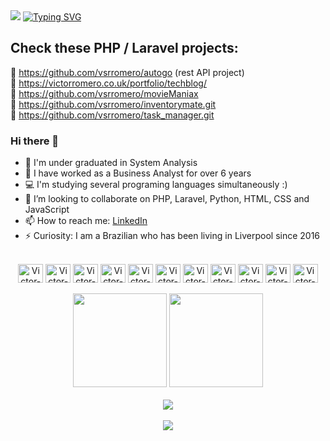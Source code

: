 <img src="https://capsule-render.vercel.app/api?type=waving&color=6833ff&height=150&text=Full%20Stack%20Software%20Engineer&animation=twinkling&fontColor=F8E7DE&fontSize=40&fontAlign=65&fontAlignY=30" />
<a href="https://git.io/typing-svg"><img src="https://readme-typing-svg.herokuapp.com?font=Fira+Code&duration=4000&pause=2000&color=8899FF&background=FFFFFF00&vCenter=true&multiline=true&width=435&separator=%3D&lines=%3C%3F+echo+%22Hello+World!%22;+%3F%3E" alt="Typing SVG" /></a>


  
## Check these **PHP / Laravel** projects:  

📌 https://github.com/vsrromero/autogo (rest API project)  
📌 https://victorromero.co.uk/portfolio/techblog/  
📌 https://github.com/vsrromero/movieManiax  
📌 https://github.com/vsrromero/inventorymate.git  
📌 https://github.com/vsrromero/task_manager.git  

### Hi there 👋

- 🎉 I'm under graduated in System Analysis
- 👔 I have worked as a Business Analyst for over 6 years
- 💻 I'm studying several programing languages simultaneously :)
- 👯 I’m looking to collaborate on PHP, Laravel, Python, HTML, CSS and JavaScript
- 📫 How to reach me: <a href="https://www.linkedin.com/in/victor-silvestrin-romero-1a803741/">LinkedIn</a>
- ⚡ Curiosity: I am a Brazilian who has been living in Liverpool since 2016
  
<div  align="center" style="display: inline_block"><br/>
    <a href="https://www.github.com/vsrromero" style="text-decoration: none;">
    <img align="center" alt="Victor-Laravel" height="30" width="40" src="https://cdn.jsdelivr.net/gh/devicons/devicon/icons/laravel/laravel-plain.svg" />
    <img align="center" alt="Victor-php" height="30" width="40" src="https://cdn.jsdelivr.net/gh/devicons/devicon/icons/php/php-plain.svg" />
    <img align="center" alt="Victor-MySQL" height="30" width="40" src="https://cdn.jsdelivr.net/gh/devicons/devicon/icons/mysql/mysql-original.svg" />
    <img align="center" alt="Victor-HTML" height="30" width="40" src="https://cdn.jsdelivr.net/gh/devicons/devicon/icons/html5/html5-original.svg" />
    <img align="center" alt="Victor-CSS" height="30" width="40" src="https://cdn.jsdelivr.net/gh/devicons/devicon/icons/css3/css3-original.svg" />
    <img align="center" alt="Victor-Js" height="30" width="40" src="https://cdn.jsdelivr.net/gh/devicons/devicon/icons/javascript/javascript-plain.svg" />
    <img align="center" alt="Victor-Python" height="30" width="40" src="https://cdn.jsdelivr.net/gh/devicons/devicon/icons/python/python-original.svg" />
    <img align="center" alt="Victor-React" height="30" width="40" src="https://cdn.jsdelivr.net/gh/devicons/devicon/icons/react/react-original.svg" />
    <img align="center" alt="Victor-Vue" height="30" width="40" src="https://cdn.jsdelivr.net/gh/devicons/devicon/icons/vuejs/vuejs-original.svg" />
    <img align="center" alt="Victor-DotNet" height="30" width="40" src="https://cdn.jsdelivr.net/gh/devicons/devicon/icons/dotnetcore/dotnetcore-original.svg" />
    <img align="center" alt="Victor-Angular" height="30" width="40" src="https://cdn.jsdelivr.net/gh/devicons/devicon/icons/angularjs/angularjs-original.svg" />
    </a>
<div>
<br />

<div align="center"  style="display: inline_block">
    <a href="https://www.linkedin.com/in/victor-silvestrin-romero-1a803741/" style="text-decoration: none;">
    <img height="150" src="https://github-readme-stats.vercel.app/api?username=vsrromero&show_icons=true&theme=tokyonight&include_all_commits=true&count_private=true"/>
    <img height="150em" src="https://github-readme-stats.vercel.app/api/top-langs/?username=vsrromero&layout=compact&langs_count=7&theme=tokyonight"/>
    </a>
  </div>
<br />
  <div align="center">
      <a href="https://www.linkedin.com/in/victor-silvestrin-romero-1a803741/" target="_blank"><img src="https://img.shields.io/badge/-LinkedIn-%230077B5?style=for-the-badge&logo=linkedin&logoColor=white" target="_blank"></a> 
      <br />
      <br />
    <a href="https://www.codewars.com/users/vsrromero" target="_blank"><img src="https://www.codewars.com/users/vsrromero/badges/large"></a>
  </div>
  <br />
  

